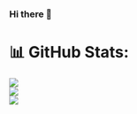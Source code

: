 ### Hi there 👋

# 📊 GitHub Stats:
![](https://github-readme-stats.vercel.app/api?username=codinghemp&theme=great-gatsby&hide_border=false&include_all_commits=true&count_private=true)<br/>
![](https://github-readme-streak-stats.herokuapp.com/?user=codinghemp&theme=great-gatsby&hide_border=false)<br/>
![](https://github-readme-stats.vercel.app/api/top-langs/?username=codinghemp&theme=great-gatsby&hide_border=false&include_all_commits=true&count_private=true&layout=compact)
